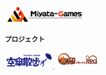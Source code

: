 <img width="50%" alt="SCR-20230502-nedr" src="https://github.com/MiyataGames/.github/blob/main/images/whitelogo2.png?raw=true">

## プロジェクト
<a href="https://github.com/MiyataGames/.github/blob/main/profile/Kuusan-sanpo.md">
  <img width="30%" alt="SCR-20230502-nedr" src="https://github.com/MiyataGames/.github/blob/main/images/Kasa_Logo.png?raw=true">
</a>
<a href="https://github.com/MiyataGames/.github/blob/main/profile/MichiRPG.md">
  <img width="30%" alt="SCR-20230502-nedr" src="https://github.com/MiyataGames/.github/blob/main/images/Michi_Logo.png?raw=true">
</a>
